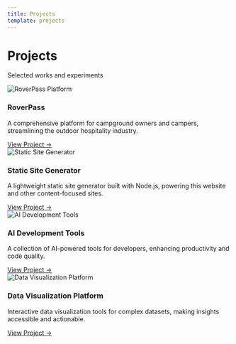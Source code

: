 ```yaml
---
title: Projects
template: projects
---
```


<div class="hero">
<div class="hero-content">
<h1>Projects</h1>
<p>Selected works and experiments</p>
</div>
</div>

<div class="content-section">
<div class="projects-grid">
<div class="project-card">
<img src="../assets/images/roverpass.jpg" alt="RoverPass Platform" class="project-image">
<h3>RoverPass</h3>
<p>A comprehensive platform for campground owners and campers, streamlining the outdoor hospitality industry.</p>
<a href="projects/roverpass.html" class="project-link">View Project →</a>
</div>
<div class="project-card">
<img src="../assets/images/static-site.jpg" alt="Static Site Generator" class="project-image">
<h3>Static Site Generator</h3>
<p>A lightweight static site generator built with Node.js, powering this website and other content-focused sites.</p>
<a href="projects/static-site.html" class="project-link">View Project →</a>
</div>
<div class="project-card">
<img src="../assets/images/ai-tools.jpg" alt="AI Development Tools" class="project-image">
<h3>AI Development Tools</h3>
<p>A collection of AI-powered tools for developers, enhancing productivity and code quality.</p>
<a href="projects/ai-tools.html" class="project-link">View Project →</a>
</div>
<div class="project-card">
<img src="../assets/images/data-viz.jpg" alt="Data Visualization Platform" class="project-image">
<h3>Data Visualization Platform</h3>
<p>Interactive data visualization tools for complex datasets, making insights accessible and actionable.</p>
<a href="projects/data-viz.html" class="project-link">View Project →</a>
</div>
</div>
</div> 